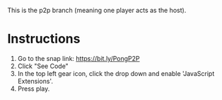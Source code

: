 This is the p2p branch (meaning one player acts as the host).

# Instructions
1) Go to the snap link: https://bit.ly/PongP2P
2) Click "See Code"
3) In the top left gear icon, click the drop down and enable 'JavaScript Extensions'.
4) Press play.
